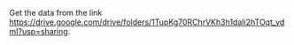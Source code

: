 
Get the data from the link https://drive.google.com/drive/folders/1TupKg70RChrVKh3h1daIi2hTOqt_ydmI?usp=sharing.
